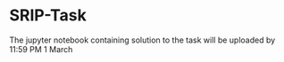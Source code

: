 # SRIP-Task

The jupyter notebook containing solution to the task will be uploaded by 11:59 PM 1 March
